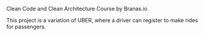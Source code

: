 Clean Code and Clean Architecture Course by Branas.io

This project is a variation of UBER, where a driver can register to make rides for passengers.